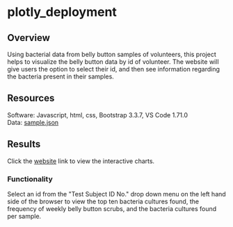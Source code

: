 # plotly_deployment

## Overview
Using bacterial data from belly button samples of volunteers, this project helps to visualize the belly button data by id of volunteer. The website will give users the option to select their id, and then see information regarding the bacteria present in their samples.

## Resources
Software: Javascript, html, css, Bootstrap 3.3.7, VS Code 1.71.0  
Data: [sample.json](samples.json)

## Results

Click the [website](https://aidantank.github.io/plotly_deployment/) link to view the interactive charts.

### Functionality

Select an id from the "Test Subject ID No." drop down menu on the left hand side of the browser to view the top ten bacteria cultures found, the frequency of weekly belly button scrubs, and the bacteria cultures found per sample. 